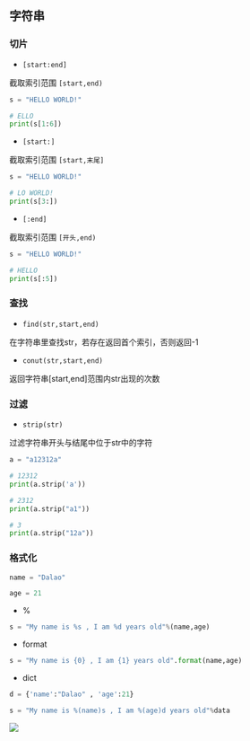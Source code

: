<!--
 * @Description: 
 * @Version: 1.0
 * @Author: DaLao
 * @Email: dalao_li@163.com
 * @Date: 2021-12-01 20:37:22
 * @LastEditors: DaLao
 * @LastEditTime: 2022-02-20 19:41:04
-->


## 字符串


### 切片

- `[start:end]`

截取索引范围 `[start,end)`

```py
s = "HELLO WORLD!"

# ELLO
print(s[1:6])
```
 
- `[start:]`
  
截取索引范围 `[start,末尾]`

```py
s = "HELLO WORLD!"

# LO WORLD!
print(s[3:])
```

- `[:end]`

截取索引范围 `[开头,end)`

```py
s = "HELLO WORLD!"

# HELLO
print(s[:5])
```


### 查找

- `find(str,start,end)`

在字符串里查找str，若存在返回首个索引，否则返回-1


- `conut(str,start,end)`

返回字符串[start,end]范围内str出现的次数


### 过滤

- `strip(str)`

过滤字符串开头与结尾中位于str中的字符

```py
a = "a12312a"

# 12312
print(a.strip('a'))

# 2312
print(a.strip("a1"))

# 3
print(a.strip("12a"))
```


### 格式化

```py
name = "Dalao"

age = 21
```

- %

```py
s = "My name is %s , I am %d years old"%(name,age)
```

- format

```py
s = "My name is {0} , I am {1} years old".format(name,age)
```

- dict

```py
d = {'name':"Dalao" , 'age':21}

s = "My name is %(name)s , I am %(age)d years old"%data
```

![](https://cdn.hurra.ltd/img/20211225013623.png)
